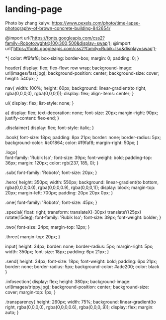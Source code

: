 # landing-page
Photo by zhang kaiyv: https://www.pexels.com/photo/time-lapse-photography-of-brown-concrete-building-842654/

@import url('https://fonts.googleapis.com/css2?family=Roboto:wght@100;300;500&display=swap');
@import url('https://fonts.googleapis.com/css2?family=Rubik+Iso&display=swap');

*{
    color: #f9faf8;
    box-sizing: border-box;
    margin: 0;
    padding: 0;
}

header{
    display: flex;
    flex-flow: row wrap;
    background-image: url(images/fast.jpg);
    background-position: center;
    background-size: cover;
    height: 540px;
}

nav{
    width: 100%;
    height: 60px;
    background: linear-gradient(to right, rgba(0,0,0,0), rgba(0,0,0,1));
    display: flex;
    align-items: center;
}

ul{
    display: flex;
    list-style: none;
}

a{
    display: flex;
    text-decoration: none;
    font-size: 20px;
    margin-right: 90px;
    justify-content: flex-end;
}

.disclaimer{
    display: flex;
    font-style: italic;
}

.book{
    font-size: 18px;
    padding: 8px 21px;
    border: none;
    border-radius: 5px;
    background-color: #c01864;
    color: #f9faf8;
    margin-right: 50px;
}

.logo{    
    font-family: 'Rubik Iso';
    font-size: 39px;
    font-weight: bold;
    padding-top: 36px;
    margin: 120px;
    color: rgb(237, 185, 0);
}

.sub{
    font-family: 'Roboto';
    font-size: 20px;
}

.hero{
 height: 350px;
 width: 550px;
 background: linear-gradient(to bottom, rgba(0,0,0,0.0), rgba(0,0,0,0.9), rgba(0,0,0,1)); 
 display: block;
 margin-top: 20px;
 margin-left: 700px; 
 padding: 20px 20px 0px; 
}

.one{
    font-family: 'Roboto';
    font-size: 45px;
}

.special{
    float: right;
    transform: translateX(-30px) translateY(25px) rotate(15deg);
    font-family: 'Rubik Iso';
    font-size: 39px;
    font-weight: bolder;
}

.two{
    font-size: 24px;
    margin-top: 12px;
}

.three{
    margin-top: 20px;
}

input{
    height: 34px;
    border: none;
    border-radius: 5px;
    margin-right: 5px;
    width: 350px;
    font-size: 18px;
    padding: 6px 21px;
}

.send{
    height: 34px;
    font-size: 18px;
    font-weight: bold;
    padding: 6px 21px;
    border: none;
    border-radius: 5px;
    background-color: #ade200;
    color: black    
}

.infosection{
    display: flex;
    height: 380px;
    background-image: url(images/trippy.jpg);
    background-position: center;
    background-size: cover;
    margin-top: 1px;
}

.transparency{
    height: 260px;
    width: 75%;
    background: linear-gradient(to right, rgba(0,0,0,0), rgba(0,0,0,0.6), rgba(0,0,0,.9));
    display: flex;
    margin: auto;
}


